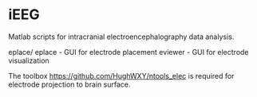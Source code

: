 # iEEG
Matlab scripts for intracranial electroencephalography data analysis. 


eplace/
  eplace - GUI for electrode placement
  eviewer - GUI for electrode visualization
  
  
The toolbox https://github.com/HughWXY/ntools_elec is required for electrode projection to brain surface.
  
